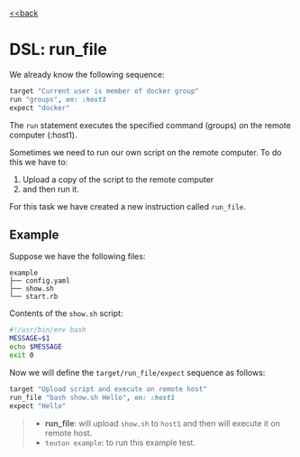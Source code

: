 [<<back](README.md)

# DSL: run_file

We already know the following sequence:

```ruby
target "Current user is member of docker group"
run "groups", on: :host1
expect "docker"
```

The `run` statement executes the specified command (groups) on the remote computer (:host1).

Sometimes we need to run our own script on the remote computer. To do this we have to:

1. Upload a copy of the script to the remote computer
2. and then run it. 

For this task we have created a new instruction called `run_file`.

## Example

Suppose we have the following files:
```
example
├── config.yaml
├── show.sh
└── start.rb
```

Contents of the `show.sh` script:
```bash
#!/usr/bin/env bash
MESSAGE=$1
echo $MESSAGE
exit 0
```

Now we will define the `target/run_file/expect` sequence as follows:

```ruby
target "Upload script and execute on remote host"
run_file "bash show.sh Hello", on: :host1
expect "Hello"
```

> * **run_file**: will upload `show.sh` to `host1` and then will execute it on remote host.
> * `teuton example`: to run this example test.

